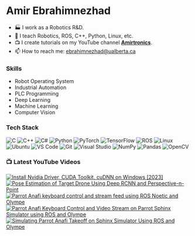 # Amir Ebrahimnezhad

<!--
**amir-ebram/amir-ebram** is a ✨ _special_ ✨ repository because its `README.md` (this file) appears on your GitHub profile.
-->

- 🏭 I work as a Robotics R&D.
- 🌱 I teach Robotics, ROS, C++, Python, Linux, etc.
- 📺 I create tutorials on my YouTube channel [**Amirtronics**](https://www.youtube.com/@amirtronics/videos).
- 📫 How to reach me: ebrahimnezhad@ualberta.ca



### Skills

- Robot Operating System
- Industrial Automation
- PLC Programming
- Deep Learning
- Machine Learning
- Computer Vision

### Tech Stack

![C](https://img.shields.io/badge/-C-05122A?style=flat&logo=C&color=353535) ![C++](https://img.shields.io/badge/-C++-05122A?style=flat&logo=C%2B%2B&color=353535) ![C#](https://img.shields.io/badge/-C%23-05122A?style=flat&logo=C%20Sharp&color=353535) ![Python](https://img.shields.io/badge/-Python-05122A?style=flat&logo=Python&color=353535) ![PyTorch](https://img.shields.io/badge/-PyTorch-05122A?style=flat&logo=PyTorch&color=353535) ![TensorFlow](https://img.shields.io/badge/-TensorFlow-05122A?style=flat&logo=TensorFlow&color=353535) ![ROS](https://img.shields.io/badge/-ROS-05122A?style=flat&logo=ROS&color=353535) ![Linux](https://img.shields.io/badge/-Linux-05122A?style=flat&logo=Linux&color=353535) ![Ubuntu](https://img.shields.io/badge/-Ubuntu-05122A?style=flat&logo=Ubuntu&color=353535) ![VS Code](https://img.shields.io/badge/-VS%20Code-05122A?style=flat&logo=Visual-Studio-Code&color=353535) ![Git](https://img.shields.io/badge/-Git-05122A?style=flat&logo=Git&color=353535) ![Visual Studio](https://img.shields.io/badge/-Visual%20Studio-05122A?style=flat&logo=Visual-Studio&color=353535) ![NumPy](https://img.shields.io/badge/-NumPy-05122A?style=flat&logo=NumPy&color=353535) ![Pandas](https://img.shields.io/badge/-Pandas-05122A?style=flat&logo=Pandas&color=353535) ![OpenCV](https://img.shields.io/badge/-OpenCV-05122A?style=flat&logo=OpenCV&color=353535)

### 📺 Latest YouTube Videos

<!-- BEGIN YOUTUBE-CARDS -->
[![Install Nvidia Driver, CUDA Toolkit, cuDNN on Windows [2023]](https://ytcards.demolab.com/?id=6BZHbTSHlrQ&title=Install+Nvidia+Driver%2C+CUDA+Toolkit%2C+cuDNN+on+Windows+%5B2023%5D&lang=en&timestamp=1701545268&background_color=%230d1117&title_color=%23ffffff&stats_color=%23dedede&max_title_lines=1&width=250&border_radius=5 "Install Nvidia Driver, CUDA Toolkit, cuDNN on Windows [2023]")](https://www.youtube.com/watch?v=6BZHbTSHlrQ)
[![Pose Estimation of Target Drone Using Deep RCNN and Perspective-n-Point](https://ytcards.demolab.com/?id=BkIIqfIxMTs&title=Pose+Estimation+of+Target+Drone+Using+Deep+RCNN+and+Perspective-n-Point&lang=en&timestamp=1670022502&background_color=%230d1117&title_color=%23ffffff&stats_color=%23dedede&max_title_lines=1&width=250&border_radius=5 "Pose Estimation of Target Drone Using Deep RCNN and Perspective-n-Point")](https://www.youtube.com/watch?v=BkIIqfIxMTs)
[![Parrot Anafi keyboard control and stream feed using ROS Noetic and Olympe](https://ytcards.demolab.com/?id=pFoxr34zqeo&title=Parrot+Anafi+keyboard+control+and+stream+feed+using+ROS+Noetic+and+Olympe&lang=en&timestamp=1668471629&background_color=%230d1117&title_color=%23ffffff&stats_color=%23dedede&max_title_lines=1&width=250&border_radius=5 "Parrot Anafi keyboard control and stream feed using ROS Noetic and Olympe")](https://www.youtube.com/watch?v=pFoxr34zqeo)
[![Parrot Anafi Keyboard Control and Video Stream on Parrot Sphinx Simulator using ROS and Olympe](https://ytcards.demolab.com/?id=hSR7DoVhKHs&title=Parrot+Anafi+Keyboard+Control+and+Video+Stream+on+Parrot+Sphinx+Simulator+using+ROS+and+Olympe&lang=en&timestamp=1668468290&background_color=%230d1117&title_color=%23ffffff&stats_color=%23dedede&max_title_lines=1&width=250&border_radius=5 "Parrot Anafi Keyboard Control and Video Stream on Parrot Sphinx Simulator using ROS and Olympe")](https://www.youtube.com/watch?v=hSR7DoVhKHs)
[![Simulating Parrot Anafi Takeoff on Sphinx Simulator Using ROS and Olympe](https://ytcards.demolab.com/?id=K0SV6iAGwxQ&title=Simulating+Parrot+Anafi+Takeoff+on+Sphinx+Simulator+Using+ROS+and+Olympe&lang=en&timestamp=1668467850&background_color=%230d1117&title_color=%23ffffff&stats_color=%23dedede&max_title_lines=1&width=250&border_radius=5 "Simulating Parrot Anafi Takeoff on Sphinx Simulator Using ROS and Olympe")](https://www.youtube.com/watch?v=K0SV6iAGwxQ)
<!-- END YOUTUBE-CARDS -->

